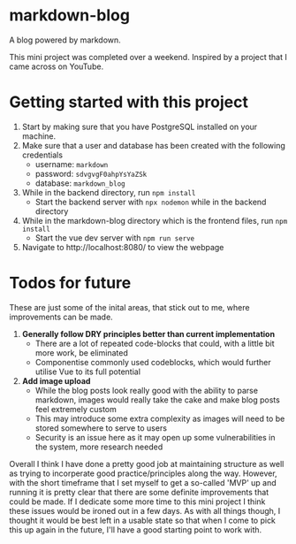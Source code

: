 # markdown-blog
A blog powered by markdown. 

This mini project was completed over a weekend. Inspired by a project that I came across on YouTube.

# Getting started with this project

1. Start by making sure that you have PostgreSQL installed on your machine.
2. Make sure that a user and database has been created with the following credentials
    - username: `markdown`
    - password: `sdvgvgF0ahpYsYaZSk`
    - database: `markdown_blog`
3. While in the backend directory, run `npm install`
    - Start the backend server with `npx nodemon` while in the backend directory
4. While in the markdown-blog directory which is the frontend files, run `npm install`
    - Start the vue dev server with `npm run serve`
5. Navigate to http://localhost:8080/ to view the webpage

# Todos for future

These are just some of the inital areas, that stick out to me, where improvements can be made.

1. __Generally follow DRY principles better than current implementation__
    - There are a lot of repeated code-blocks that could, with a little bit more work, be eliminated
    - Componentise commonly used codeblocks, which would further utilise Vue to its full potential
2. __Add image upload__
    - While the blog posts look really good with the ability to parse markdown, images would really take the cake and make blog posts feel extremely custom
    - This may introduce some extra complexity as images will need to be stored somewhere to serve to users
    - Security is an issue here as it may open up some vulnerabilities in the system, more research needed

Overall I think I have done a pretty good job at maintaining structure as well as trying to incorperate good practice/principles along the way. However, with the short timeframe that I set myself to get a so-called 'MVP' up and running it is pretty clear that there are some definite improvements that could be made. If I dedicate some more time to this mini project I think these issues would be ironed out in a few days. As with all things though, I thought it would be best left in a usable state so that when I come to pick this up again in the future, I'll have a good starting point to work with. 

